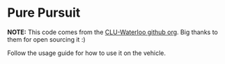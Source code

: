 # Pure Pursuit

**NOTE:** This code comes from the [CLU-Waterloo github org](https://github.com/CL2-UWaterloo/f1tenth_ws/tree/main/src/pure_pursuit). Big thanks to them for open sourcing it :)

Follow the usage guide for how to use it on the vehicle.
